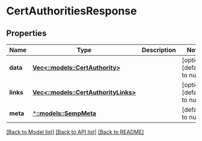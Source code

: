 # CertAuthoritiesResponse

## Properties
Name | Type | Description | Notes
------------ | ------------- | ------------- | -------------
**data** | [**Vec<::models::CertAuthority>**](CertAuthority.md) |  | [optional] [default to null]
**links** | [**Vec<::models::CertAuthorityLinks>**](CertAuthorityLinks.md) |  | [optional] [default to null]
**meta** | [***::models::SempMeta**](SempMeta.md) |  | [default to null]

[[Back to Model list]](../README.md#documentation-for-models) [[Back to API list]](../README.md#documentation-for-api-endpoints) [[Back to README]](../README.md)


